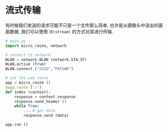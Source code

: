 # 流式传输

有时候我们发送的请求可能不只是一个文件那么简单, 也许是从摄像头中读出的画面数据, 我们可以使用 `流(stream)` 的方式对其进行传输.

```python
# main.py
import micro_route, network

# connect to network
WLAN = network.WLAN (network.STA_IF)
WLAN.active (True)
WLAN.connect ("SSID","PASSWD")

# set the web route
app = micro_route ()
@app.route ('/')
def index (context):
    response = context.response
    response.send_header ()
    while True:
        ... # get data
        response.send (data)

app.run ()
```

